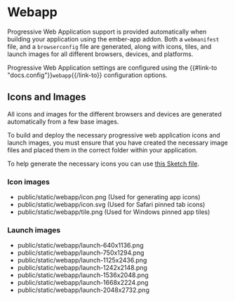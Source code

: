 # Webapp

Progressive Web Application support is provided automatically when building your application using the ember-app addon. Both a `webmanifest` file, and a `browserconfig` file are generated, along with icons, tiles, and launch images for all different browsers, devices, and platforms.

Progressive Web Application settings are configured using the {{#link-to "docs.config"}}`webapp`{{/link-to}} configuration options.

## Icons and Images

All icons and images for the different browsers and devices are generated automatically from a few base images.

To build and deploy the necessary progressive web application icons and launch images, you must ensure that you have created the necessary image files and placed them in the correct folder within your application.

To help generate the necessary icons you can use [this Sketch file](/webapp.sketch).

### Icon images

- public&#47;static&#47;webapp&#47;icon.png (Used for generating app icons)
- public&#47;static&#47;webapp&#47;icon.svg (Used for Safari pinned tab icons)
- public&#47;static&#47;webapp&#47;tile.png (Used for Windows pinned app tiles)

### Launch images

- public&#47;static&#47;webapp&#47;launch-640x1136.png
- public&#47;static&#47;webapp&#47;launch-750x1294.png
- public&#47;static&#47;webapp&#47;launch-1125x2436.png
- public&#47;static&#47;webapp&#47;launch-1242x2148.png
- public&#47;static&#47;webapp&#47;launch-1536x2048.png
- public&#47;static&#47;webapp&#47;launch-1668x2224.png
- public&#47;static&#47;webapp&#47;launch-2048x2732.png
